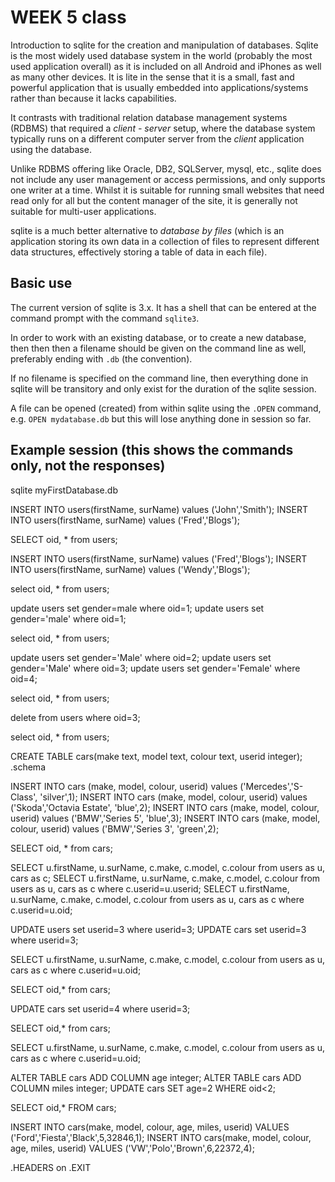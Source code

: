 # WEEK 5 class

Introduction to sqlite for the creation and manipulation of databases. Sqlite
is the most widely used database system in the world (probably the most used
application overall) as it is included on all Android and iPhones as well as
many other devices. It is lite in the sense that it is a small, fast and powerful
application that is usually embedded into applications/systems rather than
because it lacks capabilities.

It contrasts with traditional relation database management systems (RDBMS) that
required a *client - server* setup, where the database system typically runs on
a different computer server from the *client* application using the database.

Unlike RDBMS offering like Oracle, DB2, SQLServer, mysql, etc., sqlite does not
include any user management or access permissions, and only supports one writer
at a time. Whilst it is suitable for running small websites that need read only
for all but the content manager of the site, it is generally not suitable for
multi-user applications.

sqlite is a much better alternative to *database by files* (which is an
application storing its own data in a collection of files to represent
different data structures, effectively storing a table of data in each file).

## Basic use
The current version of sqlite is 3.x. It has a shell that can be entered at the
command prompt with the command `sqlite3`.

In order to work with an existing database, or to create a new database, then
then then a filename should be given on the command line as well, preferably
ending with `.db` (the convention).

If no filename is specified on the command line, then everything done in sqlite
will be transitory and only exist for the duration of the sqlite session.

A file can be opened (created) from within sqlite using the `.OPEN` command,
e.g. `OPEN mydatabase.db` but this will lose anything done in session so far.

## Example session (this shows the commands only, not the responses)

sqlite myFirstDatabase.db

INSERT INTO users(firstName, surName) values ('John','Smith');
INSERT INTO users(firstName, surName) values ('Fred','Blogs');

SELECT oid, * from users;

INSERT INTO users(firstName, surName) values ('Fred','Blogs');
INSERT INTO users(firstName, surName) values ('Wendy','Blogs');

select oid, * from users;

update users set gender=male where oid=1;
update users set gender='male' where oid=1;

select oid, * from users;

update users set gender='Male' where oid=2;
update users set gender='Male' where oid=3;
update users set gender='Female' where oid=4;

select oid, * from users;

delete from users where oid=3;

select oid, * from users;

CREATE TABLE cars(make text, model text, colour text, userid integer);
.schema

INSERT INTO cars (make, model, colour, userid) values ('Mercedes','S-Class', 'silver',1);
INSERT INTO cars (make, model, colour, userid) values ('Skoda','Octavia Estate', 'blue',2);
INSERT INTO cars (make, model, colour, userid) values ('BMW','Series 5', 'blue',3);
INSERT INTO cars (make, model, colour, userid) values ('BMW','Series 3', 'green',2);

SELECT oid, * from cars;

SELECT u.firstName, u.surName, c.make, c.model, c.colour from users as u, cars as c;
SELECT u.firstName, u.surName, c.make, c.model, c.colour from users as u, cars as c where c.userid=u.userid;
SELECT u.firstName, u.surName, c.make, c.model, c.colour from users as u, cars as c where c.userid=u.oid;

UPDATE users set userid=3 where userid=3;
UPDATE cars set userid=3 where userid=3;

SELECT u.firstName, u.surName, c.make, c.model, c.colour from users as u, cars as c where c.userid=u.oid;

SELECT oid,* from cars;

UPDATE cars set userid=4 where userid=3;

SELECT oid,* from cars;

SELECT u.firstName, u.surName, c.make, c.model, c.colour from users as u, cars as c where c.userid=u.oid;

ALTER TABLE cars ADD COLUMN age integer;
ALTER TABLE cars ADD COLUMN miles integer;
UPDATE cars SET age=2 WHERE oid<2;

SELECT oid,* FROM cars;

INSERT INTO cars(make, model, colour, age, miles, userid) VALUES ('Ford','Fiesta','Black',5,32846,1);
INSERT INTO cars(make, model, colour, age, miles, userid) VALUES ('VW','Polo','Brown',6,22372,4);

.HEADERS on
.EXIT

